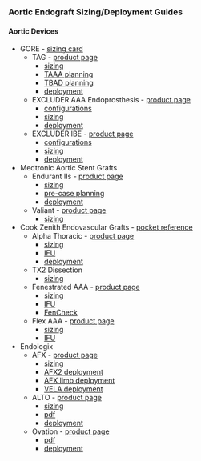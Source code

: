 ### Aortic Endograft Sizing/Deployment Guides

#### Aortic Devices  
- GORE - [sizing card](https://github.com/justincchoi/justincchoi.github.io/blob/abeb3de6aecb1490ee8f67fc54dfb192edd74ffe/AorticSizing/GORE%20Aortic%20Sizing.pdf)
  - TAG - [product page](https://www.goremedical.com/products/ctagac)
    - [sizing](https://www.goremedical.com/resource/AY0381-EN2)
    - [TAAA planning](https://www.goremedical.com/resource/21194016-EN)
    - [TBAD planning](https://www.goremedical.com/resource/21193951-EN)
    - [deployment](https://www.goremedical.com/resource/AW0124-EN2)
  - EXCLUDER AAA Endoprosthesis - [product page](https://www.goremedical.com/products/excluder)
    - [configurations](https://www.goremedical.com/resource/21189485-EN)
    - [sizing](https://www.goremedical.com/resource/2026108-EN)
    - [deployment](https://www.goremedical.com/video/excluder-aaa-endoprosthesis-animation)
  - EXCLUDER IBE - [product page](https://www.goremedical.com/products/excluder/ibe)
    - [configurations](https://www.goremedical.com/resource/21189485-EN)
    - [sizing](http://icaavcr.com/wp-content/uploads/2020/05/Gore-IBD-PLANING.pdf)
    - [deployment](https://www.goremedical.com/video/brightcove/excluder-iliac-branch-endoprosthesis-animation-video)
- Medtronic Aortic Stent Grafts
  - Endurant IIs - [product page](https://www.medtronic.com/us-en/healthcare-professionals/products/cardiovascular/aortic-stent-grafts/endurantii.html)
    - [sizing](https://www.medtronic.com/content/dam/medtronic-com/products/cardiovascular/aortic-stent-graft-products/endurant/documents/endurant-ii-sizing-sheet-us.pdf?bypassIM=true)
    - [pre-case planning](https://github.com/justincchoi/justincchoi.github.io/blob/d26d698e14a013704cc160ebfb226449fb623516/AorticSizing/Medtronic%20Endurant%20Precase%20Planning.pdf)
    - [deployment](https://www.medtronic.com/content/dam/medtronic-com/products/cardiovascular/aortic-stent-graft-products/endurant/videos/endurant-stent-iis-deployment-process-us.mp4)
  - Valiant - [product page](https://www.medtronic.com/us-en/healthcare-professionals/products/cardiovascular/aortic-stent-grafts/valiant-thoracic-stent-graft-with-captivia-delivery-system.html)
    - [sizing](https://www.medtronic.com/content/dam/medtronic-com/products/cardiovascular/aortic-stent-graft-products/valiant/documents/valiant-stent-sizing-sheet-us.pdf#page=2?bypassIM=true)
- Cook Zenith Endovascular Grafts - [pocket reference](https://www.cookmedical.com/data/resources/AI-D22611-EN-F_M3_2016-01-27_111103.pdf)
  - Alpha Thoracic - [product page](https://aortic.cookmedical.com/thoracic/)
    - [sizing](https://mobileportfolio.cookmedical.com/public/16002/16002)
    - [IFU](https://www.cookmedical.com/data/IFU_PDF/I-ALPHA-THORACIC-442-03.PDF)
    - [deployment](https://players.brightcove.net/309212793001/default_default/index.html?videoId=5448340765001)
  - TX2 Dissection
    - [sizing](https://www.cookmedical.com/data/resources/AI-D46657-EN-F_M3_1548273377837.pdf)
  - Fenestrated AAA - [product page](https://aortic.cookmedical.com/visceral/)
    - [sizing](https://mobileportfolio.cookmedical.com/public/12922/12922)
    - [IFU](https://www.cookmedical.com/data/IFU_PDF/IFU-FU_V3.PDF)
    - [FenCheck](https://fencheck.cookmedical.com/zenfencheck/)  
  - Flex AAA - [product page](https://aortic.cookmedical.com/abdominal/)
    - [sizing](https://mobileportfolio.cookmedical.com/public/10233/10233)
    - [IFU](https://www.cookmedical.com/data/IFU_PDF/T_ZAAAF_REV5.PDF)
- Endologix
  - AFX - [product page](https://endologix.com/united-states/products/afx/)
    - [sizing](http://www.v-tech.se/wp-content/uploads/mm1103_afx2_reference_guide.pdf)
    - [AFX2 deployment](https://www.youtube.com/watch?v=QUdpM-17nmA)
    - [AFX limb deployment](https://www.youtube.com/watch?v=v1BSYD_xp8E)
    - [VELA deployment](https://www.youtube.com/watch?v=vlhyU5j6xfY)
  - ALTO - [product page](https://endologix.com/united-states/products/alto/)
    - [sizing](https://endologix.com/wp-content/uploads/2021/01/MM2147-Rev-03-ALTO-Guide-Digital-Version_120220.pdf)
    - [pdf](https://endologix.com/wp-content/uploads/2021/10/390818414671-ALTO-Parts-List-US-MM2148-Rev-05.pdf)
    - [deployment](https://www.youtube.com/watch?v=qkYfq7OWGF8)
  - Ovation - [product page](https://endologix.com/international/products/ovation/)
    - [pdf](http://www.v-tech.se/wp-content/uploads/ovation_ix_parts_list_ous.pdf)
    - [deployment](https://www.youtube.com/watch?v=e4Wkqwl7TSM)
